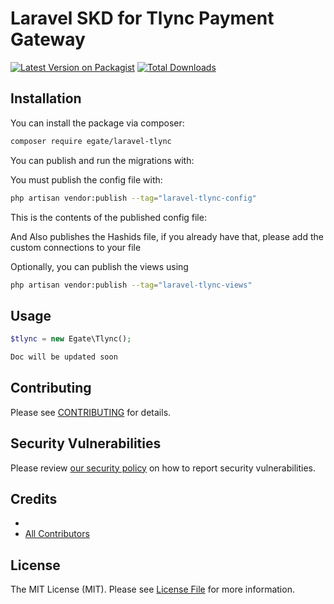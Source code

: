

# Laravel SKD for Tlync Payment Gateway

[![Latest Version on Packagist](https://img.shields.io/packagist/v/egate/laravel-tlync.svg?style=flat-square)](https://packagist.org/packages/egate/laravel-tlync)
[![Total Downloads](https://img.shields.io/packagist/dt/egate/laravel-tlync.svg?style=flat-square)](https://packagist.org/packages/egate/laravel-tlync)


## Installation

You can install the package via composer:

```bash
composer require egate/laravel-tlync
```

You can publish and run the migrations with:


You must publish the config file with:

```bash
php artisan vendor:publish --tag="laravel-tlync-config"
```

This is the contents of the published config file:

And Also publishes the Hashids file, if you already have that, please add the custom connections to your file

Optionally, you can publish the views using

```bash
php artisan vendor:publish --tag="laravel-tlync-views"
```

## Usage

```php
$tlync = new Egate\Tlync();

Doc will be updated soon

```

## Contributing

Please see [CONTRIBUTING](https://github.com/Egate/.github/blob/main/CONTRIBUTING.md) for details.

## Security Vulnerabilities

Please review [our security policy](../../security/policy) on how to report security vulnerabilities.

## Credits

- 
- [All Contributors](../../contributors)

## License

The MIT License (MIT). Please see [License File](LICENSE.md) for more information.
